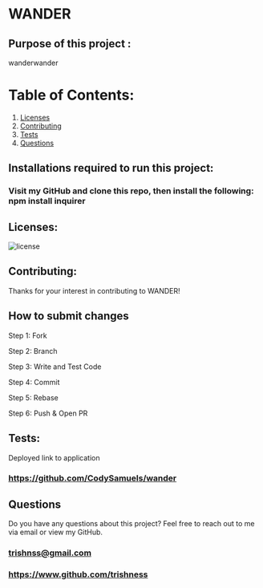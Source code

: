 # WANDER
   ## Purpose of this project : 
   wanderwander
   # Table of Contents:
   1. [Licenses](#licenses)
   2. [Contributing](#contributing)
   3. [Tests](#tests)
   4. [Questions](#questions)

   ## Installations required to run this project:
   ### Visit my GitHub and clone this repo, then install the following: npm install inquirer
   ## Licenses:

   ![license](https://img.shields.io/badge/license-GNUAGPLv3-green)

   ## Contributing:

  Thanks for your interest in contributing to WANDER!  

  ## How to submit changes

  Step 1: Fork

  Step 2: Branch

  Step 3: Write and Test Code

  Step 4: Commit

  Step 5: Rebase

  Step 6: Push & Open PR 

   ## Tests:
   Deployed link to application
   ### https://github.com/CodySamuels/wander
   ## Questions
  Do you have any questions about this project? Feel free to reach out to me via email or view my GitHub.
   ### trishnss@gmail.com
   ### https://www.github.com/trishness
  